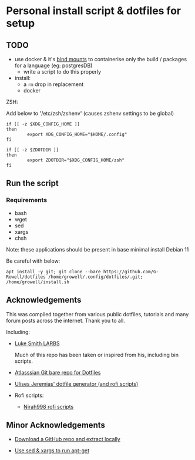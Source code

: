 # Personal install script & dotfiles for setup

## TODO

- use docker & it's [bind mounts](https://docs.docker.com/storage/bind-mounts/) to containerise only the build / packages for a language (eg: postgresDB)
   - write a script to do this properly
- install:
   - a `rm` drop in replacement
   - docker

ZSH:

Add below to '/etc/zsh/zshenv' (causes zshenv settings to be global)
```shell
if [[ -z $XDG_CONFIG_HOME ]]
then
        export XDG_CONFIG_HOME="$HOME/.config"
fi

if [[ -z $ZDOTDIR ]]
then
        export ZDOTDIR="$XDG_CONFIG_HOME/zsh"
fi
```

## Run the script

### Requirements

- bash
- wget
- sed
- xargs
- chsh

Note: these applications should be present in base minimal install Debian 11

Be careful with below:

```shell
apt install -y git; git clone --bare https://github.com/G-Rowell/dotfiles /home/growell/.config/dotfiles/.git; /home/growell/install.sh
```

## Acknowledgements

This was compiled together from various public dotfiles, tutorials and many forum posts across the internet. Thank you to all.

Including:

- [Luke Smith LARBS](https://github.com/LukeSmithxyz/LARBS/)
   
   Much of this repo has been taken or inspired from his, including bin scripts.

- [Atlasssian Git bare repo for Dotfiles](https://www.atlassian.com/git/tutorials/dotfiles)

- [Ulises Jeremias' dotfile generator (and rofi scripts)](https://github.com/ulises-jeremias/dotfiles)

- Rofi scripts:
   - [Nirah998 rofi scripts](https://github.com/niraj998/Rofi-Scripts)

## Minor Acknowledgements

- [Download a GitHub repo and extract locally](https://stackoverflow.com/a/8378458)

- [Use sed & xargs to run apt-get](https://www.monolune.com/installing-apt-packages-from-a-requirements-file/)
